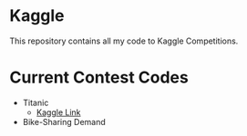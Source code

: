 # Kaggle
This repository contains all my code to Kaggle Competitions. 

# Current Contest Codes

* Titanic
  * [Kaggle Link](https://www.kaggle.com/c/titanic)
* Bike-Sharing Demand
